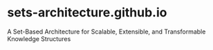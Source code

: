 # sets-architecture.github.io
A Set-Based Architecture for Scalable, Extensible, and Transformable Knowledge Structures
